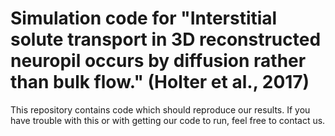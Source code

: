 # Simulation code for "Interstitial solute transport in 3D reconstructed neuropil occurs by diffusion rather than bulk flow." (Holter et al., 2017)

This repository contains code which should reproduce our results. If you have trouble with this or with getting our code to run, feel free to contact us.
